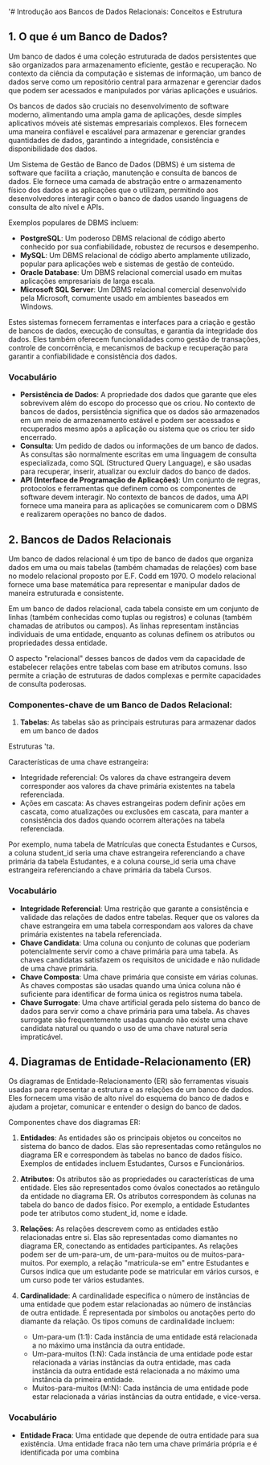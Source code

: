 '# Introdução aos Bancos de Dados Relacionais: Conceitos e Estrutura

## 1. O que é um Banco de Dados?

Um banco de dados é uma coleção estruturada de dados persistentes que são organizados para armazenamento eficiente, gestão e recuperação. No contexto da ciência da computação e sistemas de informação, um banco de dados serve como um repositório central para armazenar e gerenciar dados que podem ser acessados ​​e manipulados por várias aplicações e usuários.

Os bancos de dados são cruciais no desenvolvimento de software moderno, alimentando uma ampla gama de aplicações, desde simples aplicativos móveis até sistemas empresariais complexos. Eles fornecem uma maneira confiável e escalável para armazenar e gerenciar grandes quantidades de dados, garantindo a integridade, consistência e disponibilidade dos dados.

Um Sistema de Gestão de Banco de Dados (DBMS) é um sistema de software que facilita a criação, manutenção e consulta de bancos de dados. Ele fornece uma camada de abstração entre o armazenamento físico dos dados e as aplicações que o utilizam, permitindo aos desenvolvedores interagir com o banco de dados usando linguagens de consulta de alto nível e APIs.

Exemplos populares de DBMS incluem:
- **PostgreSQL**: Um poderoso DBMS relacional de código aberto conhecido por sua confiabilidade, robustez de recursos e desempenho.
- **MySQL**: Um DBMS relacional de código aberto amplamente utilizado, popular para aplicações web e sistemas de gestão de conteúdo.
- **Oracle Database**: Um DBMS relacional comercial usado em muitas aplicações empresariais de larga escala.
- **Microsoft SQL Server**: Um DBMS relacional comercial desenvolvido pela Microsoft, comumente usado em ambientes baseados em Windows.

Estes sistemas fornecem ferramentas e interfaces para a criação e gestão de bancos de dados, execução de consultas, e garantia da integridade dos dados. Eles também oferecem funcionalidades como gestão de transações, controle de concorrência, e mecanismos de backup e recuperação para garantir a confiabilidade e consistência dos dados.

### Vocabulário

- **Persistência de Dados**: A propriedade dos dados que garante que eles sobrevivem além do escopo do processo que os criou. No contexto de bancos de dados, persistência significa que os dados são armazenados em um meio de armazenamento estável e podem ser acessados ​​e recuperados mesmo após a aplicação ou sistema que os criou ter sido encerrado.
- **Consulta**: Um pedido de dados ou informações de um banco de dados. As consultas são normalmente escritas em uma linguagem de consulta especializada, como SQL (Structured Query Language), e são usadas para recuperar, inserir, atualizar ou excluir dados do banco de dados.
- **API (Interface de Programação de Aplicações)**: Um conjunto de regras, protocolos e ferramentas que definem como os componentes de software devem interagir. No contexto de bancos de dados, uma API fornece uma maneira para as aplicações se comunicarem com o DBMS e realizarem operações no banco de dados.

## 2. Bancos de Dados Relacionais

Um banco de dados relacional é um tipo de banco de dados que organiza dados em uma ou mais tabelas (também chamadas de relações) com base no modelo relacional proposto por E.F. Codd em 1970. O modelo relacional fornece uma base matemática para representar e manipular dados de maneira estruturada e consistente.

Em um banco de dados relacional, cada tabela consiste em um conjunto de linhas (também conhecidas como tuplas ou registros) e colunas (também chamadas de atributos ou campos). As linhas representam instâncias individuais de uma entidade, enquanto as colunas definem os atributos ou propriedades dessa entidade.

O aspecto "relacional" desses bancos de dados vem da capacidade de estabelecer relações entre tabelas com base em atributos comuns. Isso permite a criação de estruturas de dados complexas e permite capacidades de consulta poderosas.

### Componentes-chave de um Banco de Dados Relacional:

1. **Tabelas**: As tabelas são as principais estruturas para armazenar dados em um banco de dados

Estruturas 'ta.

   Características de uma chave estrangeira:
   - Integridade referencial: Os valores da chave estrangeira devem corresponder aos valores da chave primária existentes na tabela referenciada.
   - Ações em cascata: As chaves estrangeiras podem definir ações em cascata, como atualizações ou exclusões em cascata, para manter a consistência dos dados quando ocorrem alterações na tabela referenciada.

   Por exemplo, numa tabela de Matrículas que conecta Estudantes e Cursos, a coluna student_id seria uma chave estrangeira referenciando a chave primária da tabela Estudantes, e a coluna course_id seria uma chave estrangeira referenciando a chave primária da tabela Cursos.

### Vocabulário

- **Integridade Referencial**: Uma restrição que garante a consistência e validade das relações de dados entre tabelas. Requer que os valores da chave estrangeira em uma tabela correspondam aos valores da chave primária existentes na tabela referenciada.
- **Chave Candidata**: Uma coluna ou conjunto de colunas que poderiam potencialmente servir como a chave primária para uma tabela. As chaves candidatas satisfazem os requisitos de unicidade e não nulidade de uma chave primária.
- **Chave Composta**: Uma chave primária que consiste em várias colunas. As chaves compostas são usadas quando uma única coluna não é suficiente para identificar de forma única os registros numa tabela.
- **Chave Surrogate**: Uma chave artificial gerada pelo sistema do banco de dados para servir como a chave primária para uma tabela. As chaves surrogate são frequentemente usadas quando não existe uma chave candidata natural ou quando o uso de uma chave natural seria impraticável.

## 4. Diagramas de Entidade-Relacionamento (ER)

Os diagramas de Entidade-Relacionamento (ER) são ferramentas visuais usadas para representar a estrutura e as relações de um banco de dados. Eles fornecem uma visão de alto nível do esquema do banco de dados e ajudam a projetar, comunicar e entender o design do banco de dados.

Componentes chave dos diagramas ER:

1. **Entidades**: As entidades são os principais objetos ou conceitos no sistema do banco de dados. Elas são representadas como retângulos no diagrama ER e correspondem às tabelas no banco de dados físico. Exemplos de entidades incluem Estudantes, Cursos e Funcionários.

2. **Atributos**: Os atributos são as propriedades ou características de uma entidade. Eles são representados como óvalos conectados ao retângulo da entidade no diagrama ER. Os atributos correspondem às colunas na tabela do banco de dados físico. Por exemplo, a entidade Estudantes pode ter atributos como student_id, nome e idade.

3. **Relações**: As relações descrevem como as entidades estão relacionadas entre si. Elas são representadas como diamantes no diagrama ER, conectando as entidades participantes. As relações podem ser de um-para-um, de um-para-muitos ou de muitos-para-muitos. Por exemplo, a relação "matricula-se em" entre Estudantes e Cursos indica que um estudante pode se matricular em vários cursos, e um curso pode ter vários estudantes.

4. **Cardinalidade**: A cardinalidade especifica o número de instâncias de uma entidade que podem estar relacionadas ao número de instâncias de outra entidade. É representada por símbolos ou anotações perto do diamante da relação. Os tipos comuns de cardinalidade incluem:
   - Um-para-um (1:1): Cada instância de uma entidade está relacionada a no máximo uma instância da outra entidade.
   - Um-para-muitos (1:N): Cada instância de uma entidade pode estar relacionada a várias instâncias da outra entidade, mas cada instância da outra entidade está relacionada a no máximo uma instância da primeira entidade.
   - Muitos-para-muitos (M:N): Cada instância de uma entidade pode estar relacionada a várias instâncias da outra entidade, e vice-versa.

### Vocabulário

- **Entidade Fraca**: Uma entidade que depende de outra entidade para sua existência. Uma entidade fraca não tem uma chave primária própria e é identificada por uma combina